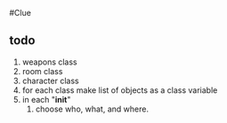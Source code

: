 #Clue
## todo
1. weapons class
2. room class
3. character class
5. for each class make list of objects as a class variable
6. in each "__init__" 
    1. choose who, what, and where.
